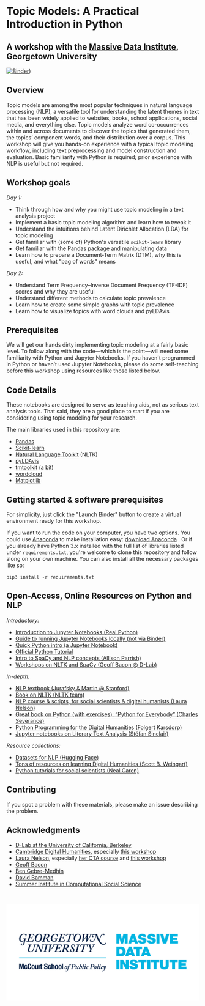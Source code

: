 # Topic Models: A Practical Introduction in Python
## A workshop with the [Massive Data Institute](https://mccourt.georgetown.edu/research/the-massive-data-institute/), Georgetown University

[![Binder](https://mybinder.org/badge_logo.svg)](https://mybinder.org/v2/gh/jhaber-zz/topic-models-2022/HEAD))


## Overview

Topic models are among the most popular techniques in natural language processing (NLP), a versatile tool for understanding the latent themes in text that has been widely applied to websites, books, school applications, social media, and everything else. Topic models analyze word co-occurrences within and across documents to discover the topics that generated them, the topics’ component words, and their distribution over a corpus. This workshop will give you hands-on experience with a typical topic modeling workflow, including text preprocessing and model construction and evaluation. Basic familiarity with Python is required; prior experience with NLP is useful but not required.


## Workshop goals

_Day 1:_ 
* Think through how and why you might use topic modeling in a text analysis project
* Implement a basic topic modeling algorithm and learn how to tweak it
* Understand the intuitions behind Latent Dirichlet Allocation (LDA) for topic modeling
* Get familiar with (some of) Python's versatile `scikit-learn` library
* Get familiar with the Pandas package and manipulating data
* Learn how to prepare a Document-Term Matrix (DTM), why this is useful, and what "bag of words" means

_Day 2:_
* Understand Term Frequency–Inverse Document Frequency (TF-IDF) scores and why they are useful
* Understand different methods to calculate topic prevalence
* Learn how to create some simple graphs with topic prevalence
* Learn how to visualize topics with word clouds and pyLDAvis


## Prerequisites

We will get our hands dirty implementing topic modeling at a fairly basic level. To follow along with the code—which is the point—will need some familiarity with Python and Jupyter Notebooks. If you haven't programmed in Python or haven’t used Jupyter Notebooks, please do some self-teaching before this workshop using resources like those listed below. 


## Code Details

These notebooks are designed to serve as teaching aids, not as serious text analysis tools. That said, they are a good place to start if you are considering using topic modeling for your research.

The main libraries used in this repository are:
* [Pandas](https://pandas.pydata.org/)
* [Scikit-learn](https://scikit-learn.org/stable/)
* [Natural Language Toolkit](https://www.nltk.org/) (NLTK)
* [pyLDAvis](https://github.com/bmabey/pyLDAvis)
* [tmtoolkit](https://tmtoolkit.readthedocs.io/en/latest/) (a bit)
* [wordcloud](https://amueller.github.io/word_cloud/)
* [Matplotlib](https://matplotlib.org/)


## Getting started & software prerequisites

For simplicity, just click the "Launch Binder" button to create a virtual environment ready for this workshop. 

If you want to run the code on your computer, you have two options. You could use [Anaconda](https://www.anaconda.com/what-is-anaconda/) to make installation easy: [download Anaconda](https://www.anaconda.com/download/) . Or if you already have Python 3.x installed with the full list of libraries listed under `requirements.txt`, you're welcome to clone this repository and follow along on your own machine. You can also install all the necessary packages like so: 

```
pip3 install -r requirements.txt
```


## Open-Access, Online Resources on Python and NLP

_Introductory:_
* [Introduction to Jupyter Notebooks (Real Python)](https://realpython.com/jupyter-notebook-introduction/)
* [Guide to running Jupyter Notebooks locally (not via Binder)](https://www.datacamp.com/community/tutorials/tutorial-jupyter-notebook)
* [Quick Python intro (a Jupyter Notebook)](https://github.com/jhaber-zz/nlp-python-2020/blob/master/solutions/intro-to-python.ipynb)
* [Official Python Tutorial](https://docs.python.org/3/tutorial/index.html)
* [Intro to SpaCy and NLP concepts (Allison Parrish)](https://gist.github.com/aparrish/f21f6abbf2367e8eb23438558207e1c3)
* [Workshops on NLTK and SpaCy (Geoff Bacon @ D-Lab)](https://github.com/geoffbacon/nlp-with-nltk-spacy)

_In-depth:_
* [NLP textbook (Jurafsky & Martin @ Stanford)](https://web.stanford.edu/~jurafsky/slp3/)
* [Book on NLTK (NLTK team)](http://www.nltk.org/book/)
* [NLP course & scripts, for social scientists & digital humanists (Laura Nelson)](https://github.com/lknelson/text-analysis-course)
* [Great book on Python (with exercises): “Python for Everybody” (Charles Severance)](https://www.py4e.com/book.php)
* [Python Programming for the Digital Humanities (Folgert Karsdorp)](http://www.karsdorp.io/python-course/)
* [Jupyter notebooks on Literary Text Analysis (Stéfan Sinclair)](https://github.com/sgsinclair/alta/blob/master/ipynb/ArtOfLiteraryTextAnalysis.ipynb)

_Resource collections:_
* [Datasets for NLP (Hugging Face)](https://github.com/huggingface/datasets)
* [Tons of resources on learning Digital Humanities (Scott B. Weingart)](https://scottbot.net/teaching-yourself-to-code-in-dh/)
* [Python tutorials for social scientists (Neal Caren)](https://nealcaren.github.io/python-tutorials/)


## Contributing

If you spot a problem with these materials, please make an issue describing the problem.


## Acknowledgments

* [D-Lab at the University of California, Berkeley](https://dlab.berkeley.edu/)
* [Cambridge Digital Humanities](https://www.cdh.cam.ac.uk/), especially [this workshop](https://github.com/mchesterkadwell/intro-to-text-mining-with-python)
* [Laura Nelson](http://www.lauraknelson.com), especially [her CTA course](https://github.com/lknelson/text-analysis-course) and [this workshop](https://github.com/lknelson/text-analysis-course/blob/master/scripts/04.03.01_IntroductionToTopicModeling.ipynb)
* [Geoff Bacon](https://geoffbacon.github.io/)
* [Ben Gebre-Medhin](http://gebre-medhin.com)
* [David Bamman](https://people.ischool.berkeley.edu/~dbamman/)
* [Summer Institute in Computational Social Science](https://sicss.io/)

<br>

![MDI logo](assets/mdi_logo.png)
